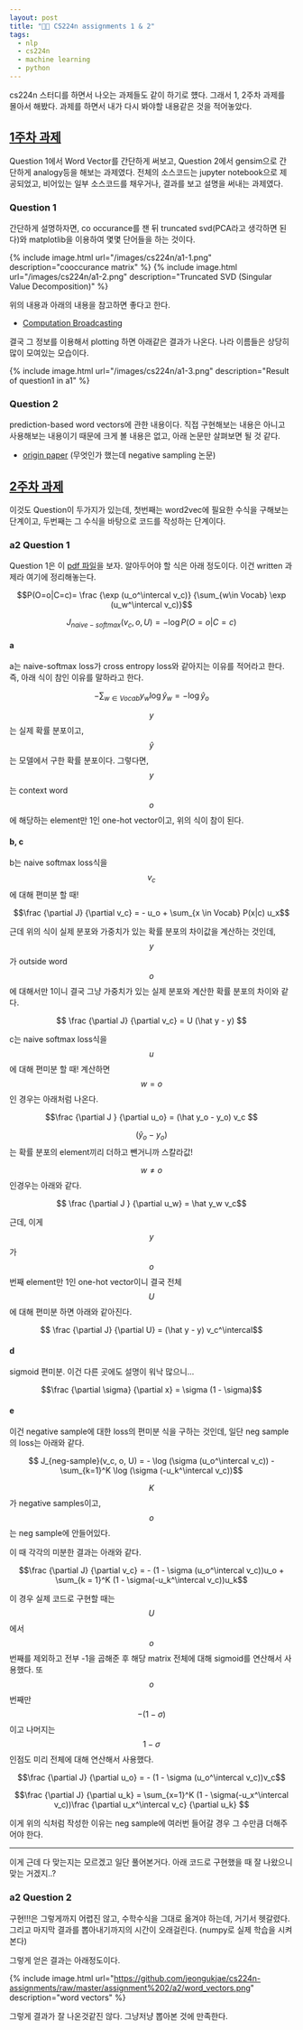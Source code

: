 ```yaml
---
layout: post
title: "👨‍💻 CS224n assignments 1 & 2"
tags:
  - nlp
  - cs224n
  - machine learning
  - python
---
```


cs224n 스터디를 하면서 나오는 과제들도 같이 하기로 헀다. 그래서 1, 2주차 과제를 몰아서 해봤다. 과제를 하면서 내가 다시 봐야할 내용같은 것을 적어놓았다.

## [1주차 과제](https://github.com/jeongukjae/cs224n-assignments/blob/master/assignment%201/exploring_word_vectors.ipynb)

Question 1에서 Word Vector를 간단하게 써보고, Question 2에서 gensim으로 간단하게 analogy등을 해보는 과제였다. 전체의 소스코드는 jupyter notebook으로 제공되었고, 비어있는 일부 소스코드를 채우거나, 결과를 보고 설명을 써내는 과제였다.

### Question 1

간단하게 설명하자면, co occurance를 잰 뒤 truncated svd(PCA라고 생각하면 된다)와 matplotlib을 이용하여 몇몇 단어들을 하는 것이다.

{% include image.html url="/images/cs224n/a1-1.png" description="cooccurance matrix" %}
{% include image.html url="/images/cs224n/a1-2.png" description="Truncated SVD (Singular Value Decomposition)" %}

위의 내용과 아래의 내용을 참고하면 좋다고 한다.

* [Computation Broadcasting](https://jakevdp.github.io/PythonDataScienceHandbook/02.05-computation-on-arrays-broadcasting.html)

결국 그 정보를 이용해서 plotting 하면 아래같은 결과가 나온다. 나라 이름들은 상당히 많이 모여있는 모습이다.

{% include image.html url="/images/cs224n/a1-3.png" description="Result of question1 in a1" %}

### Question 2

prediction-based word vectors에 관한 내용이다. 직접 구현해보는 내용은 아니고 사용해보는 내용이기 때문에 크게 볼 내용은 없고, 아래 논문만 살펴보면 될 것 같다.

* [origin paper](https://papers.nips.cc/paper/5021-distributed-representations-of-words-and-phrases-and-their-compositionality.pdf) (무엇인가 했는데 negative sampling 논문)

## [2주차 과제](https://github.com/jeongukjae/cs224n-assignments/tree/master/assignment%202/a2)

이것도 Question이 두가지가 있는데, 첫번째는 word2vec에 필요한 수식을 구해보는 단계이고, 두번째는 그 수식을 바탕으로 코드를 작성하는 단계이다.

### a2 Question 1

Question 1은 이 [pdf 파일](https://github.com/jeongukjae/cs224n-assignments/blob/master/assignment%202/a2.pdf)을 보자. 알아두어야 할 식은 아래 정도이다. 이건 written 과제라 여기에 정리해놓는다.

$$P(O=o|C=c)= \frac {\exp (u_o^\intercal v_c)} {\sum_{w\in Vocab} \exp (u_w^\intercal v_c)}$$

$$J_{naive-softmax}(v_c, o, U) = - \log P(O=o|C=c)$$

#### a

a는 naive-softmax loss가 cross entropy loss와 같아지는 이유를 적어라고 한다. 즉, 아래 식이 참인 이유를 말하라고 한다.

$$ - \sum_{w \in Vocab} y_w \log \hat y_w = - \log \hat y_o $$

$$y$$는 실제 확률 분포이고, $$\hat y$$는 모델에서 구한 확률 분포이다. 그렇다면, $$y$$는 context word $$o$$에 해당하는 element만 1인 one-hot vector이고, 위의 식이 참이 된다.

#### b, c

b는 naive softmax loss식을 $$v_c$$에 대해 편미분 할 때!

$$\frac {\partial J} {\partial v_c} = - u_o + \sum_{x \in Vocab} P(x|c) u_x$$

근데 위의 식이 실제 분포와 가중치가 있는 확률 분포의 차이값을 계산하는 것인데, $$y$$가 outside word $$o$$에 대해서만 1이니 결국 그냥 가중치가 있는 실제 분포와 계산한 확률 분포의 차이와 같다.

$$ \frac {\partial J} {\partial v_c} = U (\hat y - y) $$

c는 naive softmax loss식을 $$u$$에 대해 편미분 할 때! 계산하면 $$ w = o $$인 경우는 아래처럼 나온다.

$$\frac {\partial J } {\partial u_o} = (\hat y_o - y_o) v_c $$

$$(\hat y_o - y_o)$$ 는 확률 분포의 element끼리 더하고 뺀거니까 스칼라값!

$$ w \neq o$$인경우는 아래와 같다.

$$ \frac {\partial J } {\partial u_w} = \hat y_w v_c$$

근데, 이게 $$y$$가 $$o$$번째 element만 1인 one-hot vector이니 결국 전체 $$U$$에 대해 편미분 하면 아래와 같아진다.

$$ \frac {\partial J} {\partial U} = (\hat y - y) v_c^\intercal$$

#### d

sigmoid 편미분. 이건 다른 곳에도 설명이 워낙 많으니...

$$\frac {\partial \sigma} {\partial x} = \sigma (1 - \sigma)$$

#### e

이건 negative sample에 대한 loss의 편미분 식을 구하는 것인데, 일단 neg sample의 loss는 아래와 같다.

$$ J_{neg-sample}(v_c, o, U) = - \log (\sigma (u_o^\intercal v_c)) - \sum_{k=1}^K \log (\sigma (-u_k^\intercal v_c))$$

$$K$$가 negative samples이고, $$o$$는 neg sample에 안들어있다.

이 때 각각의 미분한 결과는 아래와 같다.

$$\frac {\partial J} {\partial v_c} = - (1 - \sigma (u_o^\intercal v_c))u_o + \sum_{k = 1}^K (1 - \sigma(-u_k^\intercal v_c))u_k$$

이 경우 실제 코드로 구현할 때는 $$U$$에서 $$o$$번째를 제외하고 전부 -1을 곱해준 후 해당 matrix 전체에 대해 sigmoid를 연산해서 사용했다. 또 $$o$$번째만 $$ - (1 - \sigma)$$이고 나머지는 $$1- \sigma$$인점도 미리 전체에 대해 연산해서 사용했다.

$$\frac {\partial J} {\partial u_o} = - (1 - \sigma (u_o^\intercal v_c))v_c$$

$$\frac {\partial J} {\partial u_k} = \sum_{x=1}^K (1 - \sigma(-u_x^\intercal v_c))\frac {\partial u_x^\intercal v_c} {\partial u_k} $$

이게 위의 식처럼 작성한 이유는 neg sample에 여러번 들어갈 경우 그 수만큼 더해주어야 한다.

---

이게 근데 다 맞는지는 모르겠고 일단 풀어본거다. 아래 코드로 구현했을 때 잘 나왔으니 맞는 거겠지..?

### a2 Question 2

구현!!!은 그렇게까지 어렵진 않고, 수학수식을 그대로 옮겨야 하는데, 거기서 헷갈렸다. 그리고 마지막 결과를 뽑아내기까지의 시간이 오래걸린다. (numpy로 실제 학습을 시켜본다)

그렇게 얻은 결과는 아래정도이다.

{% include image.html url="https://github.com/jeongukjae/cs224n-assignments/raw/master/assignment%202/a2/word_vectors.png" description="word vectors" %}

그렇게 결과가 잘 나온것같진 않다. 그냥저냥 뽑아본 것에 만족한다.
